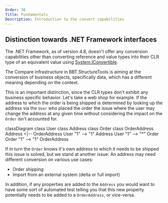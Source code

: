 ```yaml
---
Order: 30
Title: Fundamentals
Description: Introduction to the convert capabilities
---
```


## Distinction towards .NET Framework interfaces

The .NET Framework, as of version 4.8, doesn't offer any conversion capabilities other than
converting reference and value types into their CLR type of an equivalent value using [System.IConvertible].

The Compare infrastructure in BBT.StructureTools is aiming at the conversion of business objects, specifically
data, which has a different meaning depending on the context.

This is an important distinction, since the CLR types don't exhibit any business specific behavior.
Let's take a web shop for example.
If the address to which the order is being shipped is determined by looking
up the address via the `User` who placed the order the issue where
the user may change the address at any given time without considering the impact on the `Order` isn't accounted for.

<div class="mermaid">
classDiagram
    class User
    class Address
    class Order
    class OrderAddress
    Address <|-- OrderAddress
    User "1" --> "1" Address
    User "1" --> "*" Order
    Order "1" --> "1" OrderAddress
</div>

If in turn the `Order` knows it's own address to which it needs to be shipped this issue is solved, but
we stand at another issue: An address may need different conversion on various use cases:

* Order shipping
* Import from an external system (delta or full import)

In addition, if any properties are added to the `Address` you would want to have some sort of automated
test telling you that this new property potentially needs to be added to a `OrderAddress`, or vice-versa.

[System.IConvertible]: https://docs.microsoft.com/en-us/dotnet/api/system.iconvertible
